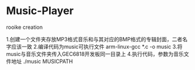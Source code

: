 # Music-Player
rooike creation

1.创建一个文件夹存放MP3格式音乐和与其对应的BMP格式的专辑封面，二者名字应该一致
2.编译代码为music可执行文件  arm-linux-gcc *.c -o music 
3.将music与音乐文件夹传入GEC6818开发板同一目录上
4.执行代码，参数为音乐文件地址 ./music MUSICPATH

